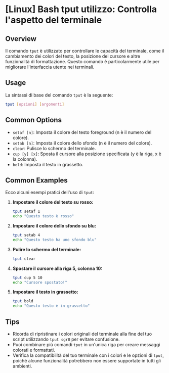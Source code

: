 # [Linux] Bash tput utilizzo: Controlla l'aspetto del terminale

## Overview
Il comando `tput` è utilizzato per controllare le capacità del terminale, come il cambiamento dei colori del testo, la posizione del cursore e altre funzionalità di formattazione. Questo comando è particolarmente utile per migliorare l'interfaccia utente nei terminali.

## Usage
La sintassi di base del comando `tput` è la seguente:

```bash
tput [opzioni] [argomenti]
```

## Common Options
- `setaf [n]`: Imposta il colore del testo foreground (n è il numero del colore).
- `setab [n]`: Imposta il colore dello sfondo (n è il numero del colore).
- `clear`: Pulisce lo schermo del terminale.
- `cup [y] [x]`: Sposta il cursore alla posizione specificata (y è la riga, x è la colonna).
- `bold`: Imposta il testo in grassetto.

## Common Examples
Ecco alcuni esempi pratici dell'uso di `tput`:

1. **Impostare il colore del testo su rosso:**
   ```bash
   tput setaf 1
   echo "Questo testo è rosso"
   ```

2. **Impostare il colore dello sfondo su blu:**
   ```bash
   tput setab 4
   echo "Questo testo ha uno sfondo blu"
   ```

3. **Pulire lo schermo del terminale:**
   ```bash
   tput clear
   ```

4. **Spostare il cursore alla riga 5, colonna 10:**
   ```bash
   tput cup 5 10
   echo "Cursore spostato!"
   ```

5. **Impostare il testo in grassetto:**
   ```bash
   tput bold
   echo "Questo testo è in grassetto"
   ```

## Tips
- Ricorda di ripristinare i colori originali del terminale alla fine del tuo script utilizzando `tput sgr0` per evitare confusione.
- Puoi combinare più comandi `tput` in un'unica riga per creare messaggi colorati e formattati.
- Verifica la compatibilità del tuo terminale con i colori e le opzioni di `tput`, poiché alcune funzionalità potrebbero non essere supportate in tutti gli ambienti.